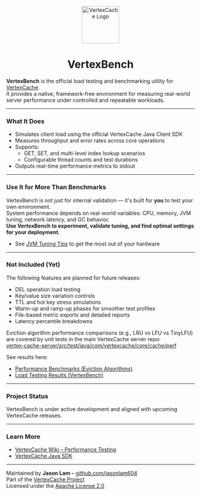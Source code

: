<p align="center">
  <img src="https://github.com/jasonlam604/VertexCache/blob/main/etc/assets/vertexcache-logo-192x192.png" alt="VertexCache Logo" width="100" height="100"/>
</p>

<h1 align="center">VertexBench</h1>

**VertexBench** is the official load testing and benchmarking utility for [VertexCache](https://github.com/VertexCache/VertexCache).  
It provides a native, framework-free environment for measuring real-world server performance under controlled and repeatable workloads.

---

### What It Does

- Simulates client load using the official VertexCache Java Client SDK
- Measures throughput and error rates across core operations
- Supports:
  - GET, SET, and multi-level index lookup scenarios
  - Configurable thread counts and test durations
- Outputs real-time performance metrics to stdout

---

### Use It for More Than Benchmarks

VertexBench is not just for internal validation — it's built for **you** to test your own environment.  
System performance depends on real-world variables: CPU, memory, JVM tuning, network latency, and GC behavior.  
**Use VertexBench to experiment, validate tuning, and find optimal settings for your deployment.**

- See [JVM Tuning Tips](https://github.com/VertexCache/VertexCache/wiki/JVM-Tuning-Tips) to get the most out of your hardware

---

### Not Included (Yet)

The following features are planned for future releases:

- DEL operation load testing
- Key/value size variation controls
- TTL and hot key stress simulations
- Warm-up and ramp-up phases for smoother test profiles
- File-based metric exports and detailed reports
- Latency percentile breakdowns

Eviction algorithm performance comparisons (e.g., LRU vs LFU vs TinyLFU) are covered by unit tests in the main VertexCache server repo:  
[vertex-cache-server/src/test/java/com/vertexcache/core/cache/perf](https://github.com/VertexCache/VertexCache/tree/main/vertex-cache-server/src/test/java/com/vertexcache/core/cache/perf)

See results here:
- [Performance Benchmarks (Eviction Algorithms)](https://github.com/VertexCache/VertexCache/wiki/Performance-Benchmarks)
- [Load Testing Results (VertexBench)](https://github.com/VertexCache/VertexCache/wiki/Load-Testing-Results)

---

### Project Status

VertexBench is under active development and aligned with upcoming VertexCache releases.

---

### Learn More

- [VertexCache Wiki – Performance Testing](https://github.com/VertexCache/VertexCache/wiki/Performance-Testing)
- [VertexCache Java SDK](https://github.com/VertexCache/VertexCache/tree/main/sdk-java)

---

Maintained by **Jason Lam** – [github.com/jasonlam604](https://github.com/jasonlam604)  
Part of the [VertexCache Project](https://github.com/VertexCache/VertexCache)  
Licensed under the [Apache License 2.0](https://github.com/VertexCache/VertexCache/blob/main/LICENSE)
